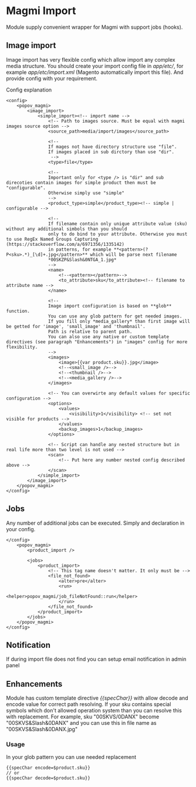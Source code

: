 # Magmi Import

Module supply convenient wrapper for Magmi with support jobs (hooks).

## Image import
Image import has very flexible config which allow import any complex media structure.
You should create your import config file in *app/etc/*, for example *app/etc/import.xml* (Magento automatically
import this file). And provide config with your requirement.

Config explanation
```
<config>
	<popov_magmi>
		<image_import>
			<simple_import><!-- import name -->
				<!-- Path to images source. Must be equal with magmi images source option -->
				<source_path>media/import/images</source_path>
	
				<!-- 
				If mages not have directory structure use "file". 
				If images placed in sub dirctory than use "dir".
				 -->
				<type>file</type>
	
				<!--
				Important only for <type /> is "dir" and sub direcoties contain images for simple product then must be "configurable".
				Otherwise simply use "simple"
				-->
				<product_type>simple</product_type><!-- simple | configurable -->
	
				<!-- 
				If filename contain only unique attribute value (sku) without any additional simbols than you should
				only to do bind to your attribute. Otherwise you must to use RegEx Named Groups Capturing (https://stackoverflow.com/a/6971356/1335142)
				in patterns, for example **<pattern>(?P<sku>.*)_[\d]+.jpg</pattern>** which will be parse next filename
				*00SKZP&Slash&0NTGA_1.jpg*
				-->
				<name>
					<!--<pattern></pattern>-->
					<to_attribute>sku</to_attribute><!-- filename to attribute name -->
				</name>
	
				<!--
				Image import configuration is based on **glob** function. 
				You can use any glob pattern for get needed images.
				If you fill only *media_gallery* than first image will be getted for 'image', 'small_image' and 'thumbnail'.
				Path is relative to parent path.
				You can also use any native or custom template directives (see paragraph "Enhancements") in "images" config for more flexibility.
				-->
				<images>
					<image>{{var product.sku}}.jpg</image>
					<!--<small_image />-->
					<!--<thumbnail />-->
					<!--<media_gallery />-->
				</images>
	
				<!-- You can overwirte any default values for specific configuration -->
				<options>
					<values>
						<visibility>1</visibility> <!-- set not visible for products -->
					</values>
					<backup_images>1</backup_images>
				</options>
	
				<!-- Script can handle any nested structure but in real life more than two level is not used -->
				<scan>
					<!-- Put here any number nested config described above -->
				</scan>
			</simple_import>
		</image_import>
	</popov_magmi>
</config>
```

## Jobs
Any number of additional jobs can be executed.
Simply and declaration in your config. 
```
</config>
    <popov_magmi>
		<product_import />

		<jobs>
			<product_import>
				<!-- This tag name doesn't matter. It only must be -->
				<file_not_found>
					<alter>pre</alter>
					<run>
						<helper>popov_magmi/job_fileNotFound::run</helper>
					</run>
				</file_not_found>
			</product_import>
		</jobs>
	</popov_magmi>
</config>
```

## Notification
If during import file does not find you can setup email notification in admin panel 

## Enhancements
Module has custom template directive *{{specChar}}* with allow decode and encode value for correct path resolving.
If your sku contains special symbols which don't allowed operation system than you can resolve this with replacement.
For example, sku "00SKVS/0DANX" become "00SKVS&Slash&0DANX" and you can use this in file name as "00SKVS&Slash&0DANX.jpg"

### Usage
In your glob pattern you can use needed replacement
```
{{specChar encode=$product.sku}}
// or
{{specChar decode=$product.sku}}
```

